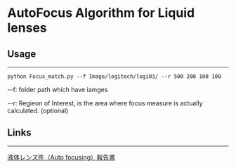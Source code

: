 # AutoFocus Algorithm for Liquid lenses

## Usage
---

```
python Focus_match.py --f Image/logitech/logi03/ --r 500 200 100 100
```

--f: folder path which have iamges

--r: Regieon of Interest, is the area where focus measure is actually calculated. (optional)

## Links
---
[液体レンズ件（Auto focusing）報告書](https://www.notion.so/Auto-focusing-c843477a07fb4edbb5a90478d9318215)


